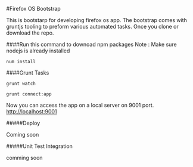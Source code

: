 #Firefox OS Bootstrap

This is bootstarp for developing firefox os app. The bootstrap comes with gruntjs tooling to preform various automated tasks. Once you clone or download the repo.

####Run this command to downoad npm packages
Note : Make sure nodejs is already installed

    num install
   

####Grunt Tasks

    grunt watch
    
    grunt connect:app
Now you can access the app on a local server on 9001 port. [http://localhost:9001](http://localhost:9001)

#####Deploy

Coming soon

#####Unit Test Integration

comming soon
